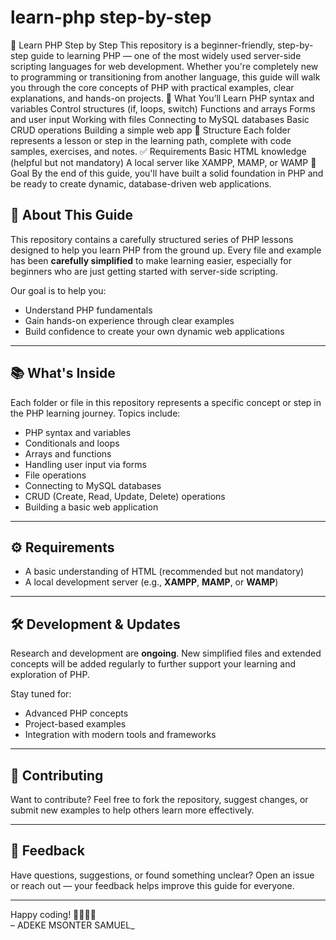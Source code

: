 # learn-php step-by-step
📘 Learn PHP Step by Step This repository is a beginner-friendly, step-by-step guide to learning PHP — one of the most widely used server-side scripting languages for web development.  Whether you're completely new to programming or transitioning from another language, this guide will walk you through the core concepts of PHP with practical examples, clear explanations, and hands-on projects.  🚀 What You’ll Learn PHP syntax and variables  Control structures (if, loops, switch)  Functions and arrays  Forms and user input  Working with files  Connecting to MySQL databases  Basic CRUD operations  Building a simple web app  📂 Structure Each folder represents a lesson or step in the learning path, complete with code samples, exercises, and notes.  ✅ Requirements Basic HTML knowledge (helpful but not mandatory)  A local server like XAMPP, MAMP, or WAMP  🧠 Goal By the end of this guide, you'll have built a solid foundation in PHP and be ready to create dynamic, database-driven web applications.



## 🧭 About This Guide

This repository contains a carefully structured series of PHP lessons designed to help you learn PHP from the ground up. Every file and example has been **carefully simplified** to make learning easier, especially for beginners who are just getting started with server-side scripting.

Our goal is to help you:

- Understand PHP fundamentals
- Gain hands-on experience through clear examples
- Build confidence to create your own dynamic web applications

---

## 📚 What's Inside

Each folder or file in this repository represents a specific concept or step in the PHP learning journey. Topics include:

- PHP syntax and variables  
- Conditionals and loops  
- Arrays and functions  
- Handling user input via forms  
- File operations  
- Connecting to MySQL databases  
- CRUD (Create, Read, Update, Delete) operations  
- Building a basic web application  

---

## ⚙️ Requirements

- A basic understanding of HTML (recommended but not mandatory)
- A local development server (e.g., **XAMPP**, **MAMP**, or **WAMP**)

---

## 🛠 Development & Updates

Research and development are **ongoing**. New simplified files and extended concepts will be added regularly to further support your learning and exploration of PHP.

Stay tuned for:

- Advanced PHP concepts  
- Project-based examples  
- Integration with modern tools and frameworks  

---

## 🤝 Contributing

Want to contribute? Feel free to fork the repository, suggest changes, or submit new examples to help others learn more effectively.

---

## 📩 Feedback

Have questions, suggestions, or found something unclear? Open an issue or reach out — your feedback helps improve this guide for everyone.

---

Happy coding! 👨‍💻👩‍💻  
– ADEKE MSONTER SAMUEL_


